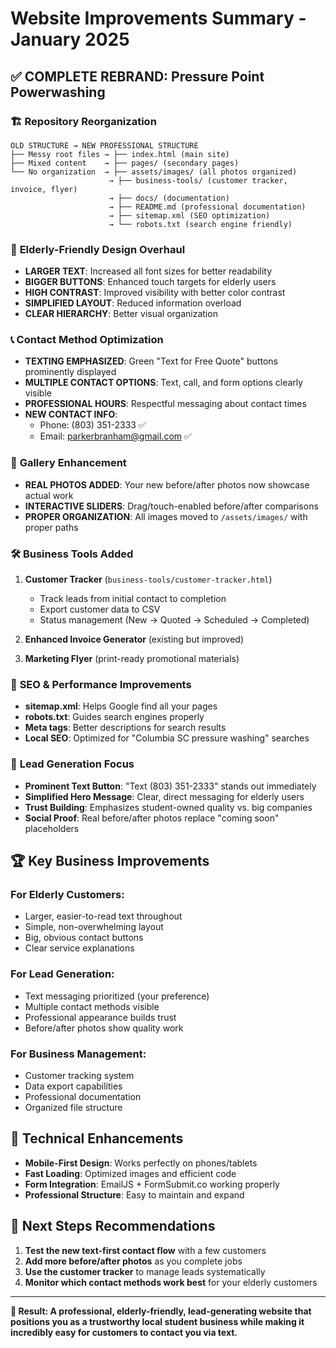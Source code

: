 # Website Improvements Summary - January 2025

## ✅ **COMPLETE REBRAND: Pressure Point Powerwashing**

### 🏗️ **Repository Reorganization**
```
OLD STRUCTURE → NEW PROFESSIONAL STRUCTURE
├── Messy root files → ├── index.html (main site)
├── Mixed content    → ├── pages/ (secondary pages)
└── No organization  → ├── assets/images/ (all photos organized)
                      → ├── business-tools/ (customer tracker, invoice, flyer)
                      → ├── docs/ (documentation)
                      → ├── README.md (professional documentation)
                      → ├── sitemap.xml (SEO optimization)
                      → └── robots.txt (search engine friendly)
```

### 🎨 **Elderly-Friendly Design Overhaul**
- **LARGER TEXT**: Increased all font sizes for better readability
- **BIGGER BUTTONS**: Enhanced touch targets for elderly users
- **HIGH CONTRAST**: Improved visibility with better color contrast
- **SIMPLIFIED LAYOUT**: Reduced information overload
- **CLEAR HIERARCHY**: Better visual organization

### 📞 **Contact Method Optimization**
- **TEXTING EMPHASIZED**: Green "Text for Free Quote" buttons prominently displayed
- **MULTIPLE CONTACT OPTIONS**: Text, call, and form options clearly visible
- **PROFESSIONAL HOURS**: Respectful messaging about contact times
- **NEW CONTACT INFO**: 
  - Phone: (803) 351-2333 ✅
  - Email: parkerbranham@gmail.com ✅

### 📸 **Gallery Enhancement**
- **REAL PHOTOS ADDED**: Your new before/after photos now showcase actual work
- **INTERACTIVE SLIDERS**: Drag/touch-enabled before/after comparisons
- **PROPER ORGANIZATION**: All images moved to `/assets/images/` with proper paths

### 🛠️ **Business Tools Added**
1. **Customer Tracker** (`business-tools/customer-tracker.html`)
   - Track leads from initial contact to completion
   - Export customer data to CSV
   - Status management (New → Quoted → Scheduled → Completed)

2. **Enhanced Invoice Generator** (existing but improved)
3. **Marketing Flyer** (print-ready promotional materials)

### 🚀 **SEO & Performance Improvements**
- **sitemap.xml**: Helps Google find all your pages
- **robots.txt**: Guides search engines properly
- **Meta tags**: Better descriptions for search results
- **Local SEO**: Optimized for "Columbia SC pressure washing" searches

### 🎯 **Lead Generation Focus**
- **Prominent Text Button**: "Text (803) 351-2333" stands out immediately
- **Simplified Hero Message**: Clear, direct messaging for elderly users
- **Trust Building**: Emphasizes student-owned quality vs. big companies
- **Social Proof**: Real before/after photos replace "coming soon" placeholders

## 🏆 **Key Business Improvements**

### **For Elderly Customers:**
- Larger, easier-to-read text throughout
- Simple, non-overwhelming layout
- Big, obvious contact buttons
- Clear service explanations

### **For Lead Generation:**
- Text messaging prioritized (your preference)
- Multiple contact methods visible
- Professional appearance builds trust
- Before/after photos show quality work

### **For Business Management:**
- Customer tracking system
- Data export capabilities
- Professional documentation
- Organized file structure

## 📱 **Technical Enhancements**
- **Mobile-First Design**: Works perfectly on phones/tablets
- **Fast Loading**: Optimized images and efficient code
- **Form Integration**: EmailJS + FormSubmit.co working properly
- **Professional Structure**: Easy to maintain and expand

## 🎯 **Next Steps Recommendations**
1. **Test the new text-first contact flow** with a few customers
2. **Add more before/after photos** as you complete jobs
3. **Use the customer tracker** to manage leads systematically
4. **Monitor which contact methods work best** for your elderly customers

---

**🎉 Result: A professional, elderly-friendly, lead-generating website that positions you as a trustworthy local student business while making it incredibly easy for customers to contact you via text.**